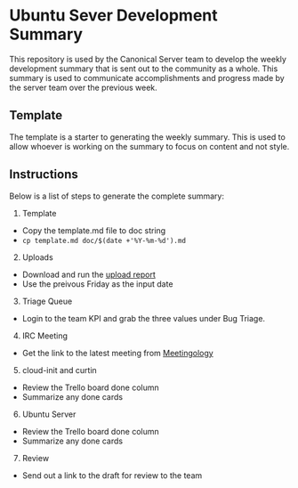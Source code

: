 # Ubuntu Sever Development Summary
This repository is used by the Canonical Server team to develop the weekly
development summary that is sent out to the community as a whole. This summary
is used to communicate accomplishments and progress made by the server team
over the previous week.

## Template
The template is a starter to generating the weekly summary. This is used to
allow whoever is working on the summary to focus on content and not style.

## Instructions
Below is a list of steps to generate the complete summary:

1. Template
  - Copy the template.md file to doc string
  - `cp template.md doc/$(date +'%Y-%m-%d').md`
2. Uploads
  - Download and run the [upload report](https://raw.githubusercontent.com/canonical-server/metrics/master/metrics/upload_report.py)
  - Use the preivous Friday as the input date
3. Triage Queue
  - Login to the team KPI and grab the three values under Bug Triage.
4. IRC Meeting
  - Get the link to the latest meeting from [Meetingology](https://ubottu.com/meetingology/logs/ubuntu-meeting/)
5. cloud-init and curtin
  - Review the Trello board done column
  - Summarize any done cards
6. Ubuntu Server
  - Review the Trello board done column
  - Summarize any done cards
7. Review
  - Send out a link to the draft for review to the team
